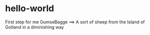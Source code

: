 # hello-world
First step for me
GumseBagge ==> A sort of sheep from the Island of Gotland in a diminishing way
